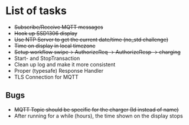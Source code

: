 # List of tasks

* ~~Subscribe/Receive MQTT messages~~
* ~~Hook up SSD1306 display~~
* ~~Use NTP Server to get the current date/time (no_std challenge)~~
* ~~Time on display in local timezone~~
* ~~Setup workflow swipe-> AuthorizeReq -> AuthorizeResp -> charging~~
* Start- and StopTransaction
* Clean up log and make it more consistent
* Proper (typesafe) Response Handler
* TLS Connection for MQTT


## Bugs

* ~~MQTT Topic should be specific for the charger (Id instead of name)~~
* After running for a while (hours), the time shown on the display stops

